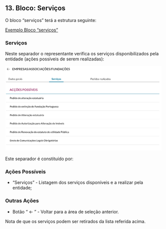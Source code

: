 ## 13.	Bloco: Serviços

O bloco “serviços” terá a estrutura seguinte:

<a href="https://github.com/amagovpt/ePortugal/blob/main/exemplos/servicos.xml" target="_blank">Exemplo Bloco “serviços”</a>

### Serviços
Neste separador o representante verifica os serviços disponibilizados pela entidade (ações possíveis de serem realizadas):

![Serviços](https://github.com/amagovpt/ePortugal/blob/main/assets/images/servicos.png?raw=true)

Este separador é constituído por:
### Ações Possíveis
-	“Serviços” - Listagem dos serviços disponíveis e a realizar pela entidade;
### Outras Ações
-	Botão “ <- ” - Voltar para a área de seleção anterior.

Nota de que os serviços podem ser retirados da lista referida acima.